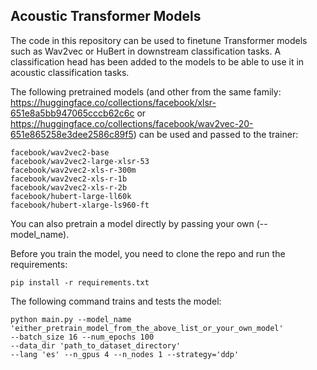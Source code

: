 ## Acoustic Transformer Models

The code in this repository can be used to finetune Transformer models such as Wav2vec or HuBert in downstream classification tasks. A classification head has been added to the models to be able to use it in acoustic classification tasks.

The following pretrained models (and other from the same family: https://huggingface.co/collections/facebook/xlsr-651e8a5bb947065cccb62c6c or https://huggingface.co/collections/facebook/wav2vec-20-651e865258e3dee2586c89f5) can be used and passed to the trainer:

```
facebook/wav2vec2-base
facebook/wav2vec2-large-xlsr-53
facebook/wav2vec2-xls-r-300m
facebook/wav2vec2-xls-r-1b
facebook/wav2vec2-xls-r-2b
facebook/hubert-large-ll60k
facebook/hubert-xlarge-ls960-ft
```

You can also pretrain a model directly by passing your own (--model_name).

Before you train the model, you need to clone the repo and run the requirements:

```
pip install -r requirements.txt
```

The following command trains and tests the model:

```
python main.py --model_name 'either_pretrain_model_from_the_above_list_or_your_own_model'
--batch_size 16 --num_epochs 100
--data_dir 'path_to_dataset_directory'
--lang 'es' --n_gpus 4 --n_nodes 1 --strategy='ddp'
```
